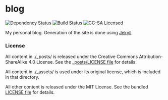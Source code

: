 blog
=========

[![Dependency Status](https://img.shields.io/gemnasium/akerl/blog.svg?style=flat)](https://gemnasium.com/akerl/blog)
[![Build Status](https://img.shields.io/circleci/project/akerl/blog.svg)](https://circleci.com/gh/akerl/blog)
[![CC-SA Licensed](http://img.shields.io/badge/license-CC--BY--SA-green.svg?style=flat)](http://creativecommons.org/licenses/by-sa/4.0/)

My personal blog. Generation of the site is done using [Jekyll](http://jekyllrb.com/).

### License

All content in ./\_posts/ is released under the Creative Commons Attribution-ShareAlike 4.0 License. See the [\_posts/LICENSE file](_posts/LICENSE) for details.

All content in ./\_assets/ is used under its original license, which is included in that directory.

All other content is released under the MIT License. See the bundled [LICENSE file](LICENSE) for details.

